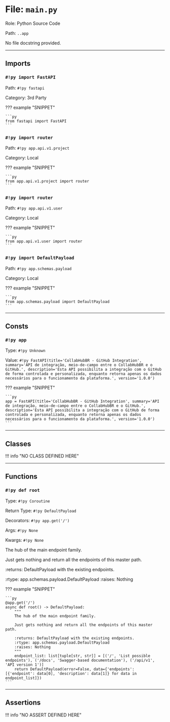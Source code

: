 # File: `main.py`

Role: Python Source Code

Path: `..app`

No file docstring provided.

---

## Imports

### `#!py import FastAPI`

Path: `#!py fastapi`

Category: 3rd Party

??? example "SNIPPET"

    ```py
    from fastapi import FastAPI
    ```

### `#!py import router`

Path: `#!py app.api.v1.project`

Category: Local

??? example "SNIPPET"

    ```py
    from app.api.v1.project import router
    ```

### `#!py import router`

Path: `#!py app.api.v1.user`

Category: Local

??? example "SNIPPET"

    ```py
    from app.api.v1.user import router
    ```

### `#!py import DefaultPayload`

Path: `#!py app.schemas.payload`

Category: Local

??? example "SNIPPET"

    ```py
    from app.schemas.payload import DefaultPayload
    ```



---

## Consts

### `#!py app`

Type: `#!py Unknown`

Value: `#!py FastAPI(title='CollabHubBR - GitHub Integration', summary='API de integração, meio-de-campo entre o CollabHubBR e o GitHub.', description='Esta API possibilita a integração com o GitHub de forma controlada e personalizada, enquanto retorna apenas os dados necessários para o funcionamento da plataforma.', version='1.0.0')`

??? example "SNIPPET"

    ```py
    app = FastAPI(title='CollabHubBR - GitHub Integration', summary='API de integração, meio-de-campo entre o CollabHubBR e o GitHub.', description='Esta API possibilita a integração com o GitHub de forma controlada e personalizada, enquanto retorna apenas os dados necessários para o funcionamento da plataforma.', version='1.0.0')
    ```



---

## Classes

!!! info "NO CLASS DEFINED HERE"

---

## Functions

### `#!py def root`

Type: `#!py Coroutine`

Return Type: `#!py DefaultPayload`

Decorators: `#!py app.get('/')`

Args: `#!py None`

Kwargs: `#!py None`

The hub of the main endpoint family.

Just gets nothing and return all the endpoints of this master path.


:returns: DefaultPayload with the existing endpoints.

:rtype: app.schemas.payload.DefaultPayload
:raises: Nothing

??? example "SNIPPET"

    ```py
    @app.get('/')
    async def root() -> DefaultPayload:
        """
        The hub of the main endpoint family.

        Just gets nothing and return all the endpoints of this master path.

        :returns: DefaultPayload with the existing endpoints.
        :rtype: app.schemas.payload.DefaultPayload
        :raises: Nothing
        """
        endpoint_list: list[tuple[str, str]] = [('/', 'List possible endpoints'), ('/docs', 'Swagger-based documentation'), ('/api/v1', 'API version 1')]
        return DefaultPayload(error=False, data={'endpoints': [{'endpoint': data[0], 'description': data[1]} for data in endpoint_list]})
    ```



---

## Assertions

!!! info "NO ASSERT DEFINED HERE"
